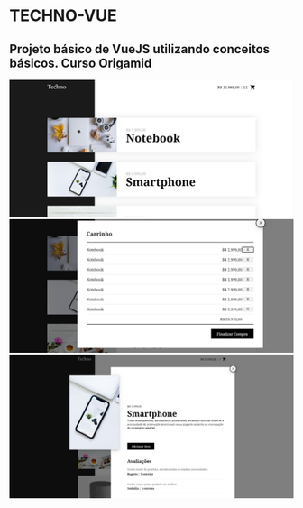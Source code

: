 # TECHNO-VUE

## Projeto básico de VueJS utilizando conceitos básicos. Curso Origamid

![alt text](./assets/1.png)
![alt text](./assets/2.png)
![alt text](./assets/3.png)

